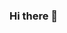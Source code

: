 ### Hi there 👋

<!--
**Ayush1285/Ayush1285** is a ✨ _special_ ✨ repository because its `README.md` (this file) appears on your GitHub profile.

- I am sophomore year undergraduate student of Electrical and Electronics Engineering at [Visvesvaraya National Institute of Technology (VNIT), Nagpur, India](http://vnit.ac.in/).
- 😄 I’m interested in Controls and Planning of Robotic Systems
![My GitHub stats](https://github-readme-stats.vercel.app/api?username=Ayush1285)

